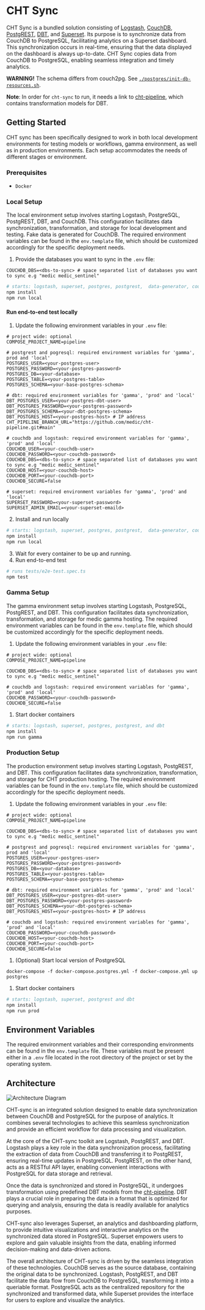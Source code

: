 # CHT Sync

CHT Sync is a bundled solution consisting of [Logstash](https://www.elastic.co/logstash/), [CouchDB](https://couchdb.apache.org/), [PostgREST](https://postgrest.org/en/stable/), [DBT](https://www.getdbt.com/), and [Superset](https://superset.apache.org/). Its purpose is to synchronize data from CouchDB to PostgreSQL, facilitating analytics on a Superset dashboard. This synchronization occurs in real-time, ensuring that the data displayed on the dashboard is always up-to-date. CHT Sync copies data from CouchDB to PostgreSQL, enabling seamless integration and timely analytics.

**WARNING!** The schema differs from couch2pg. See [`./postgres/init-db-resources.sh`](./postgres/init-db-resources.sh).

**Note**: In order for `cht-sync` to run, it needs a link to [cht-pipeline](https://github.com/medic/cht-pipeline), which contains transformation models for DBT.

## Getting Started

CHT sync has been specifically designed to work in both local development environments for testing models or workflows, gamma environment, as well as in production environments. Each setup accommodates the needs of different stages or environment.

### Prerequisites

- `Docker`

### Local Setup

The local environment setup involves starting Logstash, PostgreSQL, PostgREST, DBT, and CouchDB. This configuration facilitates data synchronization, transformation, and storage for local development and testing. Fake data is generated for CouchDB. The required environment variables can be found in the `env.template` file, which should be customized accordingly for the specific deployment needs.

1. Provide the databases you want to sync in the `.env` file:

```
COUCHDB_DBS=<dbs-to-sync> # space separated list of databases you want to sync e.g "medic medic_sentinel"
```

```sh
# starts: logstash, superset, postgres, postgrest,  data-generator, couchdb and dbt
npm install
npm run local
```
#### Run end-to-end test locally
1. Update the following environment variables in your `.env` file:

```
# project wide: optional
COMPOSE_PROJECT_NAME=pipeline

# postgrest and pogresql: required environment variables for 'gamma', prod and 'local'
POSTGRES_USER=<your-postgres-user>
POSTGRES_PASSWORD=<your-postgres-password>
POSTGRES_DB=<your-database>
POSTGRES_TABLE=<your-postgres-table>
POSTGRES_SCHEMA=<your-base-postgres-schema>

# dbt: required environment variables for 'gamma', 'prod' and 'local'
DBT_POSTGRES_USER=<your-postgres-dbt-user>
DBT_POSTGRES_PASSWORD=<your-postgres-password>
DBT_POSTGRES_SCHEMA=<your-dbt-postgres-schema>
DBT_POSTGRES_HOST=<your-postgres-host> # IP address
CHT_PIPELINE_BRANCH_URL="https://github.com/medic/cht-pipeline.git#main"

# couchdb and logstash: required environment variables for 'gamma', 'prod' and 'local'
COUCHDB_USER=<your-couchdb-user>
COUCHDB_PASSWORD=<your-couchdb-password>
COUCHDB_DBS=<dbs-to-sync> # space separated list of databases you want to sync e.g "medic medic_sentinel"
COUCHDB_HOST=<your-couchdb-host>
COUCHDB_PORT=<your-couchdb-port>
COUCHDB_SECURE=false

# superset: required environment variables for 'gamma', 'prod' and 'local'
SUPERSET_PASSWORD=<your-superset-password>
SUPERSET_ADMIN_EMAIL=<your-superset-emaild>
```

2. Install and run locally

```sh
# starts: logstash, superset, postgres, postgrest,  data-generator, couchdb and dbt
npm install
npm run local
```

3. Wait for every container to be up and running.
4. Run end-to-end test

```sh
# runs tests/e2e-test.spec.ts
npm test
```

### Gamma Setup

The gamma environment setup involves starting Logstash, PostgreSQL, PostgREST, and DBT. This configuration facilitates data synchronization, transformation, and storage for medic gamma hosting. The required environment variables can be found in the `env.template` file, which should be customized accordingly for the specific deployment needs.

1. Update the following environment variables in your `.env` file:

```
# project wide: optional
COMPOSE_PROJECT_NAME=pipeline

COUCHDB_DBS=<dbs-to-sync> # space separated list of databases you want to sync e.g "medic medic_sentinel"

# couchdb and logstash: required environment variables for 'gamma', 'prod' and 'local'
COUCHDB_PASSWORD=<your-couchdb-password>
COUCHDB_SECURE=false
```

1. Start docker containers
```sh
# starts: logstash, superset, postgres, postgrest, and dbt
npm install
npm run gamma
```

### Production Setup

The production environment setup involves starting Logstash, PostgREST, and DBT. This configuration facilitates data synchronization, transformation, and storage for CHT production hosting. The required environment variables can be found in the `env.template` file, which should be customized accordingly for the specific deployment needs.

1. Update the following environment variables in your `.env` file:

```
# project wide: optional
COMPOSE_PROJECT_NAME=pipeline

COUCHDB_DBS=<dbs-to-sync> # space separated list of databases you want to sync e.g "medic medic_sentinel"

# postgrest and pogresql: required environment variables for 'gamma', prod and 'local'
POSTGRES_USER=<your-postgres-user>
POSTGRES_PASSWORD=<your-postgres-password>
POSTGRES_DB=<your-database>
POSTGRES_TABLE=<your-postgres-table>
POSTGRES_SCHEMA=<your-base-postgres-schema>

# dbt: required environment variables for 'gamma', 'prod' and 'local'
DBT_POSTGRES_USER=<your-postgres-dbt-user>
DBT_POSTGRES_PASSWORD=<your-postgres-password>
DBT_POSTGRES_SCHEMA=<your-dbt-postgres-schema>
DBT_POSTGRES_HOST=<your-postgres-host> # IP address

# couchdb and logstash: required environment variables for 'gamma', 'prod' and 'local'
COUCHDB_PASSWORD=<your-couchdb-password>
COUCHDB_HOST=<your-couchdb-host>
COUCHDB_PORT=<your-couchdb-port>
COUCHDB_SECURE=false
```

1. (Optional) Start local version of PostgreSQL
```
docker-compose -f docker-compose.postgres.yml -f docker-compose.yml up postgres
```

1. Start docker containers
```sh
# starts: logstash, superset, postgrest and dbt
npm install
npm run prod
```

## Environment Variables

The required environment variables and their corresponding environments can be found in the `env.template` file. These variables must be present either in a `.env` file located in the root directory of the project or set by the operating system.

## Architecture

![Architecture Diagram](./architecture.png)

CHT-sync is an integrated solution designed to enable data synchronization between CouchDB and PostgreSQL for the purpose of analytics. It combines several technologies to achieve this seamless synchronization and provide an efficient workflow for data processing and visualization.

At the core of the CHT-sync toolkit are Logstash, PostgREST, and DBT. Logstash plays a key role in the data synchronization process, facilitating the extraction of data from CouchDB and transferring it to PostgREST, ensuring real-time updates in PostgreSQL. PostgREST, on the other hand, acts as a RESTful API layer, enabling convenient interactions with PostgreSQL for data storage and retrieval.

Once the data is synchronized and stored in PostgreSQL, it undergoes transformation using predefined DBT models from the [cht-pipeline](https://github.com/medic/cht-pipeline). DBT plays a crucial role in preparing the data in a format that is optimized for querying and analysis, ensuring the data is readily available for analytics purposes.

CHT-sync also leverages Superset, an analytics and dashboarding platform, to provide intuitive visualizations and interactive analytics on the synchronized data stored in PostgreSQL. Superset empowers users to explore and gain valuable insights from the data, enabling informed decision-making and data-driven actions.

The overall architecture of CHT-sync is driven by the seamless integration of these technologies. CouchDB serves as the source database, containing the original data to be synchronized. Logstash, PostgREST, and DBT facilitate the data flow from CouchDB to PostgreSQL, transforming it into a queriable format. PostgreSQL acts as the centralized repository for the synchronized and transformed data, while Superset provides the interface for users to explore and visualize the analytics.
